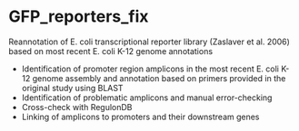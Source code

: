 # GFP_reporters_fix
Reannotation of E. coli transcriptional reporter library (Zaslaver et al. 2006) based on most recent E. coli K-12 genome annotations
- Identification of promoter region amplicons in the most recent E. coli K-12 genome assembly and annotation based on primers provided in the original study using BLAST
- Identification of problematic amplicons and manual error-checking
- Cross-check with RegulonDB
- Linking of amplicons to promoters and their downstream genes
